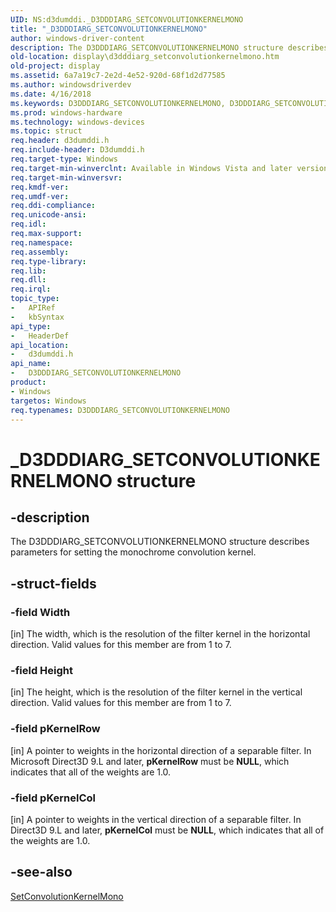 ```yaml
---
UID: NS:d3dumddi._D3DDDIARG_SETCONVOLUTIONKERNELMONO
title: "_D3DDDIARG_SETCONVOLUTIONKERNELMONO"
author: windows-driver-content
description: The D3DDDIARG_SETCONVOLUTIONKERNELMONO structure describes parameters for setting the monochrome convolution kernel.
old-location: display\d3dddiarg_setconvolutionkernelmono.htm
old-project: display
ms.assetid: 6a7a19c7-2e2d-4e52-920d-68f1d2d77585
ms.author: windowsdriverdev
ms.date: 4/16/2018
ms.keywords: D3DDDIARG_SETCONVOLUTIONKERNELMONO, D3DDDIARG_SETCONVOLUTIONKERNELMONO structure [Display Devices], UMDisplayDriver_param_Structs_57045815-ecbd-4b5f-a94d-5bbf189449f2.xml, _D3DDDIARG_SETCONVOLUTIONKERNELMONO, d3dumddi/D3DDDIARG_SETCONVOLUTIONKERNELMONO, display.d3dddiarg_setconvolutionkernelmono
ms.prod: windows-hardware
ms.technology: windows-devices
ms.topic: struct
req.header: d3dumddi.h
req.include-header: D3dumddi.h
req.target-type: Windows
req.target-min-winverclnt: Available in Windows Vista and later versions of the Windows operating systems.
req.target-min-winversvr: 
req.kmdf-ver: 
req.umdf-ver: 
req.ddi-compliance: 
req.unicode-ansi: 
req.idl: 
req.max-support: 
req.namespace: 
req.assembly: 
req.type-library: 
req.lib: 
req.dll: 
req.irql: 
topic_type:
-	APIRef
-	kbSyntax
api_type:
-	HeaderDef
api_location:
-	d3dumddi.h
api_name:
-	D3DDDIARG_SETCONVOLUTIONKERNELMONO
product:
- Windows
targetos: Windows
req.typenames: D3DDDIARG_SETCONVOLUTIONKERNELMONO
---
```


# _D3DDDIARG_SETCONVOLUTIONKERNELMONO structure


## -description


The D3DDDIARG_SETCONVOLUTIONKERNELMONO structure describes parameters for setting the monochrome convolution kernel. 


## -struct-fields




### -field Width

[in] The width, which is the resolution of the filter kernel in the horizontal direction. Valid values for this member are from 1 to 7. 


### -field Height

[in] The height, which is the resolution of the filter kernel in the vertical direction. Valid values for this member are from 1 to 7. 


### -field pKernelRow

[in] A pointer to weights in the horizontal direction of a separable filter. In Microsoft Direct3D 9.L and later, <b>pKernelRow</b> must be <b>NULL</b>, which indicates that all of the weights are 1.0. 


### -field pKernelCol

[in] A pointer to weights in the vertical direction of a separable filter. In Direct3D 9.L and later, <b>pKernelCol</b> must be <b>NULL</b>, which indicates that all of the weights are 1.0. 


## -see-also




<a href="https://msdn.microsoft.com/b560352f-ca4e-4f03-88ac-13ec080834aa">SetConvolutionKernelMono</a>
 

 

